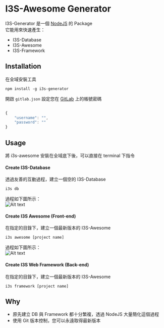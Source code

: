 # I3S-Awesome Generator

I3S-Generator 是一個 [NodeJS](https://nodejs.org) 的 Package  
它能用來快速產生：
 * I3S-Database
 * I3S-Awesome
 * I3S-Framework


## Installation

在全域安裝工具

    npm install -g i3s-generator

開啟 `gitlab.json` 設定您在 [GitLab](https://gitlab.com) 上的帳號密碼

````js
	
{
	"username": "",
	"password": ""
}
````


## Usage
將 i3s-awesome 安裝在全域底下後，可以直接在 terminal 下指令

#### Create I3S-Database
透過友善的互動過程，建立一個空的 I3S-Database

    i3s db
 
過程如下圖所示：  
![Alt text](http://163.22.21.72/fb_ac/db.gif "Create I3S-Database")
  
 
 
#### Create I3S Awesome (Front-end)
在指定的目錄下，建立一個最新版本的 I3S-Awesome

    i3s awesome [project name]

過程如下圖所示：  
![Alt text](http://163.22.21.72/fb_ac/fm.gif "Create I3S Web Framework")
 


#### Create I3S Web Framework (Back-end)
在指定的目錄下，建立一個最新版本的 I3S-Awesome

    i3s framework [project name]

 
## Why

 - 原先建立 DB 與 Framework 都十分繁複，透過 NodeJS 大量簡化這個過程
 - 使用 Git 版本控制，您可以永遠取得最新版本


